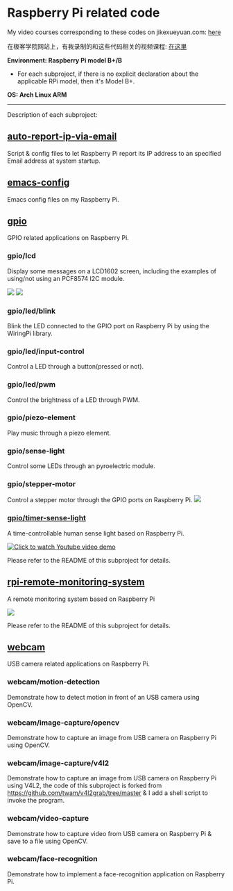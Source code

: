 # Raspberry Pi related code
My video courses corresponding to these codes on jikexueyuan.com: [here](http://search.jikexueyuan.com/course/?q=%E6%A0%91%E8%8E%93%E6%B4%BE "Click to watch")

在极客学院网站上，有我录制的和这些代码相关的视频课程: [在这里](http://search.jikexueyuan.com/course/?q=%E6%A0%91%E8%8E%93%E6%B4%BE "点击跳转到极客学院查看")

**Environment: Raspberry Pi model B+/B**
* For each subproject, if there is no explicit declaration about the applicable RPi model, then it's Model B+.

**OS: Arch Linux ARM**

****

Description of each subproject:

## [auto-report-ip-via-email](./auto-report-ip-via-email)
Script & config files to let Raspberry Pi report its IP address to an specified Email address at system startup.

## [emacs-config](./emacs-config)
Emacs config files on my Raspberry Pi.

## [gpio](./gpio)
GPIO related applications on Raspberry Pi.
### gpio/lcd
Display some messages on a LCD1602 screen, including the examples of using/not using an PCF8574 I2C module.

![](https://raw.githubusercontent.com/codelast/raspberry-pi/master/gpio/lcd/demo/lcd1602-8bit-display.png)
![](https://raw.githubusercontent.com/codelast/raspberry-pi/master/gpio/lcd/demo/lcd1602-with-i2c-2.jpg)
### gpio/led/blink
Blink the LED connected to the GPIO port on Raspberry Pi by using the WiringPi library.
### gpio/led/input-control
Control a LED through a button(pressed or not).
### gpio/led/pwm
Control the brightness of a LED through PWM.
### gpio/piezo-element
Play music through a piezo element.
### gpio/sense-light
Control some LEDs through an pyroelectric module.
### gpio/stepper-motor
Control a stepper motor through the GPIO ports on Raspberry Pi.
![](https://raw.githubusercontent.com/codelast/raspberry-pi/master/gpio/stepper-motor/demo/stepper-motor.png)
### [gpio/timer-sense-light](./gpio/timer-sense-light)
A time-controllable human sense light based on Raspberry Pi.

[![Click to watch Youtube video demo](https://raw.githubusercontent.com/codelast/raspberry-pi/master/gpio/timer-sense-light/demo/finished_product_1.jpg)](https://www.youtube.com/watch?v=_6llPyMW7_M)

Please refer to the README of this subproject for details.

## [rpi-remote-monitoring-system](./rpi-remote-monitoring-system)
A remote monitoring system based on Raspberry Pi

![](https://raw.githubusercontent.com/codelast/raspberry-pi/master/rpi-remote-monitoring-system/demo/pi-controller_1.png)

Please refer to the README of this subproject for details.

## [webcam](./webcam)
USB camera related applications on Raspberry Pi.
### webcam/motion-detection
Demonstrate how to detect motion in front of an USB camera using OpenCV.
### webcam/image-capture/opencv
Demonstrate how to capture an image from USB camera on Raspberry Pi using OpenCV.
### webcam/image-capture/v4l2
Demonstrate how to capture an image from USB camera on Raspberry Pi using V4L2, the code of this subproject is forked from https://github.com/twam/v4l2grab/tree/master & I add a shell script to invoke the program.
### webcam/video-capture
Demonstrate how to capture video from USB camera on Raspberry Pi & save to a file using OpenCV.
### webcam/face-recognition
Demonstrate how to implement a face-recognition application on Raspberry Pi.
